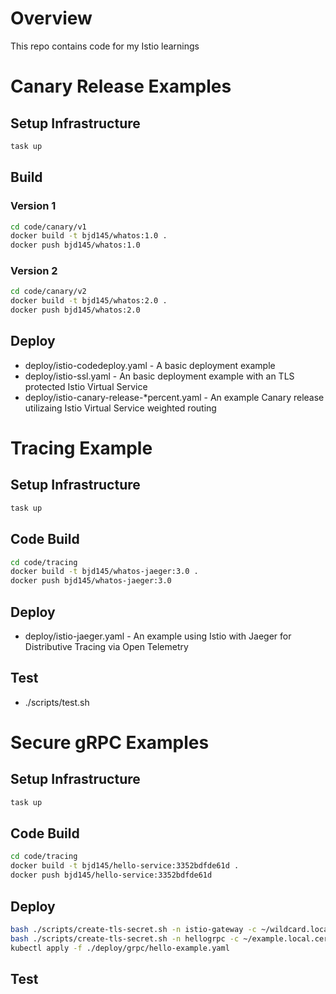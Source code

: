 # Overview
This repo contains code for my Istio learnings

# Canary Release Examples
## Setup Infrastructure 
```bash
task up 
```

## Build
### Version 1
```bash
cd code/canary/v1
docker build -t bjd145/whatos:1.0 . 
docker push bjd145/whatos:1.0 
```

### Version 2
```bash
cd code/canary/v2
docker build -t bjd145/whatos:2.0 . 
docker push bjd145/whatos:2.0 
```

## Deploy
* deploy/istio-codedeploy.yaml - A basic deployment example 
* deploy/istio-ssl.yaml - An basic deployment example with an TLS protected Istio Virtual Service
* deploy/istio-canary-release-*percent.yaml - An example Canary release utilizaing Istio Virtual Service weighted routing

# Tracing Example
## Setup Infrastructure 
```bash
task up 
```
## Code Build
```bash
cd code/tracing
docker build -t bjd145/whatos-jaeger:3.0 .
docker push bjd145/whatos-jaeger:3.0
```

## Deploy
* deploy/istio-jaeger.yaml - An example using Istio with Jaeger for Distributive Tracing via Open Telemetry

## Test
* ./scripts/test.sh

# Secure gRPC Examples
## Setup Infrastructure 
```bash
task up 
```
## Code Build
```bash
cd code/tracing
docker build -t bjd145/hello-service:3352bdfde61d . 
docker push bjd145/hello-service:3352bdfde61d
```

## Deploy
```bash 
bash ./scripts/create-tls-secret.sh -n istio-gateway -c ~/wildcard.local.cer -k ~/wildcard.local.key -s httpbin-credential
bash ./scripts/create-tls-secret.sh -n hellogrpc -c ~/example.local.cer -k ~/example.local.key
kubectl apply -f ./deploy/grpc/hello-example.yaml
```

## Test

